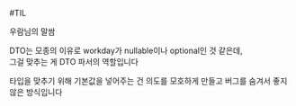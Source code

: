 #TIL 

우람님의 말쌈

DTO는 모종의 이유로 workday가 nullable이나 optional인 것 같은데,  
그걸 맞추는 게 DTO 파서의 역할입니다

타입을 맞추기 위해 기본값을 넣어주는 건 의도를 모호하게 만들고 버그를 숨겨서 좋지 않은 방식입니다